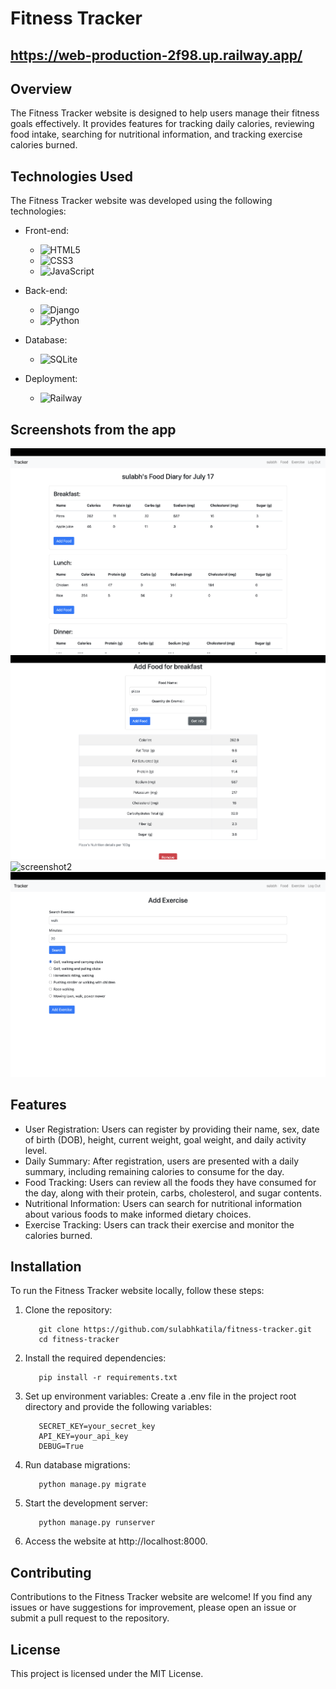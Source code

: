 # Fitness Tracker
https://web-production-2f98.up.railway.app/
---

## Overview

The Fitness Tracker website is designed to help users manage their fitness goals effectively. It provides features for tracking daily calories, reviewing food intake, searching for nutritional information, and tracking exercise calories burned.

## Technologies Used

The Fitness Tracker website was developed using the following technologies:

- Front-end: 
  - ![HTML5](https://img.shields.io/badge/-HTML5-E34F26?style=flat&logo=html5&logoColor=ffffff)
  - ![CSS3](https://img.shields.io/badge/-CSS3-1572B6?style=flat&logo=css3&logoColor=ffffff)
  - ![JavaScript](https://img.shields.io/badge/-JavaScript-F7DF1E?style=flat&logo=javascript&logoColor=000000)

- Back-end: 
  - ![Django](https://img.shields.io/badge/-Django-092E20?style=flat&logo=django&logoColor=ffffff)
  - ![Python](https://img.shields.io/badge/-Python-3776AB?style=flat&logo=python&logoColor=ffffff)

- Database: 
  - ![SQLite](https://img.shields.io/badge/-SQLite-003B57?style=flat&logo=sqlite&logoColor=ffffff)

- Deployment: 
  - ![Railway](https://img.shields.io/badge/-Railway-555?style=flat&logo=railway&logoColor=ffffff)

## Screenshots from the app
![screenshot0](media/foodDiary.png)
![screenshot1](media/addFood.png)
![screenshot2](screenshots/xDiary.png)
![screenshot3](media/addX.png)


## Features

- User Registration: Users can register by providing their name, sex, date of birth (DOB), height, current weight, goal weight, and daily activity level.
- Daily Summary: After registration, users are presented with a daily summary, including remaining calories to consume for the day.
- Food Tracking: Users can review all the foods they have consumed for the day, along with their protein, carbs, cholesterol, and sugar contents.
- Nutritional Information: Users can search for nutritional information about various foods to make informed dietary choices.
- Exercise Tracking: Users can track their exercise and monitor the calories burned.


## Installation

To run the Fitness Tracker website locally, follow these steps:

1. Clone the repository:

   ```
      git clone https://github.com/sulabhkatila/fitness-tracker.git
      cd fitness-tracker
   ```

2. Install the required dependencies:
   ```
      pip install -r requirements.txt
   ```

3. Set up environment variables:
   Create a .env file in the project root directory and provide the following variables:
   ```
      SECRET_KEY=your_secret_key
      API_KEY=your_api_key
      DEBUG=True
   ```

4. Run database migrations:
   ```
      python manage.py migrate
   ```

5. Start the development server:
   ```
      python manage.py runserver
   ```

6. Access the website at http://localhost:8000.

## Contributing
Contributions to the Fitness Tracker website are welcome! If you find any issues or have suggestions for improvement, please open an issue or submit a pull request to the repository.

## License
This project is licensed under the MIT License.